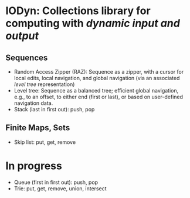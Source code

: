 IODyn: Collections library for computing with _dynamic input and output_
========================================================================

Sequences
-------------
- Random Access Zipper (RAZ): Sequence as a zipper, with a cursor for local edits, local navigation, and global navigation (via an associated _level tree_ representation)
- Level tree: Sequence as a balanced tree; efficient global navigation, e.g., to an offset, to either end (first or last), or based on user-defined navigation data.
- Stack (last in first out): push, pop

Finite Maps, Sets
------------------
- Skip list: put, get, remove

In progress
============
- Queue (first in first out): push, pop
- Trie: put, get, remove, union, intersect
